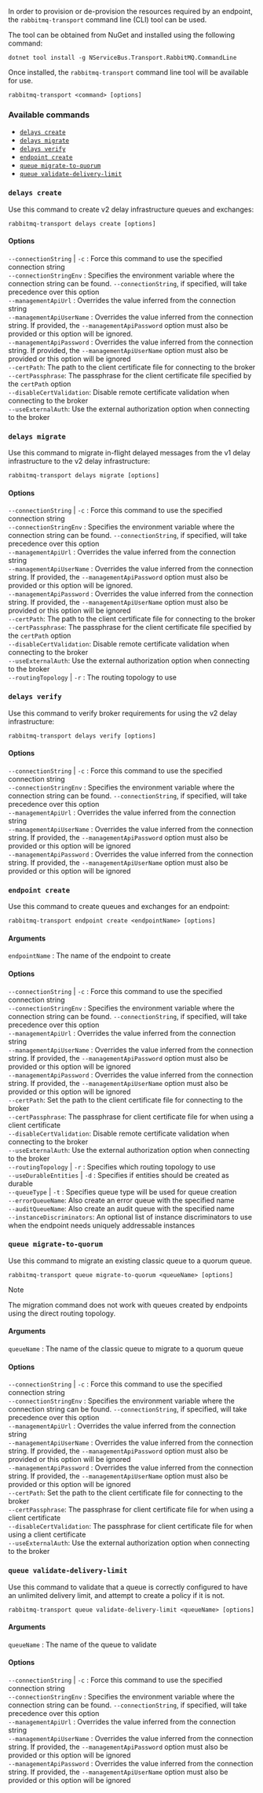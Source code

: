 In order to provision or de-provision the resources required by an endpoint, the `rabbitmq-transport` command line (CLI) tool can be used.

The tool can be obtained from NuGet and installed using the following command:

```
dotnet tool install -g NServiceBus.Transport.RabbitMQ.CommandLine
```

Once installed, the `rabbitmq-transport` command line tool will be available for use.

`rabbitmq-transport <command> [options]`

### Available commands

- [`delays create`](#delays-create)
- [`delays migrate`](#delays-migrate)
- [`delays verify`](#delays-verify)
- [`endpoint create`](#endpoint-create)
- [`queue migrate-to-quorum`](#queue-migrate-to-quorum)
- [`queue validate-delivery-limit`](#queue-validate-delivery-limit)

### `delays create`

Use this command to create v2 delay infrastructure queues and exchanges:

```
rabbitmq-transport delays create [options]
```

#### Options

`--connectionString` | `-c` : Force this command to use the specified connection string<br />
`--connectionStringEnv` : Specifies the environment variable where the connection string can be found. `--connectionString`, if specified, will take precedence over this option<br />
`--managementApiUrl` : Overrides the value inferred from the connection string<br />
`--managementApiUserName` : Overrides the value inferred from the connection string. If provided, the `--managementApiPassword` option must also be provided or this option will be ignored.<br />
`--managementApiPassword` : Overrides the value inferred from the connection string. If provided, the `--managementApiUserName` option must also be provided or this option will be ignored<br />
`--certPath`: The path to the client certificate file for connecting to the broker<br />
`--certPassphrase`: The passphrase for the client certificate file specified by the `certPath` option<br />
`--disableCertValidation`: Disable remote certificate validation when connecting to the broker<br />
`--useExternalAuth`: Use the external authorization option when connecting to the broker<br />

### `delays migrate`

Use this command to migrate in-flight delayed messages from the v1 delay infrastructure to the v2 delay infrastructure:

```
rabbitmq-transport delays migrate [options]
```

#### Options

`--connectionString` | `-c` : Force this command to use the specified connection string<br />
`--connectionStringEnv` : Specifies the environment variable where the connection string can be found. `--connectionString`, if specified, will take precedence over this option<br />
`--managementApiUrl` : Overrides the value inferred from the connection string<br />
`--managementApiUserName` : Overrides the value inferred from the connection string. If provided, the `--managementApiPassword` option must also be provided or this option will be ignored.<br />
`--managementApiPassword` : Overrides the value inferred from the connection string. If provided, the `--managementApiUserName` option must also be provided or this option will be ignored<br />
`--certPath`: The path to the client certificate file for connecting to the broker<br />
`--certPassphrase`: The passphrase for the client certificate file specified by the `certPath` option<br />
`--disableCertValidation`: Disable remote certificate validation when connecting to the broker<br />
`--useExternalAuth`: Use the external authorization option when connecting to the broker<br />
`--routingTopology` | `-r` : The routing topology to use<br />

### `delays verify`

Use this command to verify broker requirements for using the v2 delay infrastructure:

```
rabbitmq-transport delays verify [options]
```

#### Options

`--connectionString` | `-c` : Force this command to use the specified connection string<br />
`--connectionStringEnv` : Specifies the environment variable where the connection string can be found. `--connectionString`, if specified, will take precedence over this option<br />
`--managementApiUrl` : Overrides the value inferred from the connection string<br />
`--managementApiUserName` : Overrides the value inferred from the connection string. If provided, the `--managementApiPassword` option must also be provided or this option will be ignored<br />
`--managementApiPassword` : Overrides the value inferred from the connection string. If provided, the `--managementApiUserName` option must also be provided or this option will be ignored<br />

### `endpoint create`

Use this command to create queues and exchanges for an endpoint:

```
rabbitmq-transport endpoint create <endpointName> [options]
```

#### Arguments

`endpointName` : The name of the endpoint to create

#### Options

`--connectionString` | `-c` : Force this command to use the specified connection string<br />
`--connectionStringEnv` : Specifies the environment variable where the connection string can be found. `--connectionString`, if specified, will take precedence over this option<br />
`--managementApiUrl` : Overrides the value inferred from the connection string<br />
`--managementApiUserName` : Overrides the value inferred from the connection string. If provided, the `--managementApiPassword` option must also be provided or this option will be ignored<br />
`--managementApiPassword` : Overrides the value inferred from the connection string. If provided, the `--managementApiUserName` option must also be provided or this option will be ignored<br />
`--certPath`: Set the path to the client certificate file for connecting to the broker<br />
`--certPassphrase`: The passphrase for client certificate file for when using a client certificate<br />
`--disableCertValidation`: Disable remote certificate validation when connecting to the broker<br />
`--useExternalAuth`: Use the external authorization option when connecting to the broker<br />
`--routingTopology` | `-r` : Specifies which routing topology to use<br />
`--useDurableEntities` | `-d` : Specifies if entities should be created as durable<br />
`--queueType` | `-t` : Specifies queue type will be used for queue creation<br />
`--errorQueueName`: Also create an error queue with the specified name<br />
`--auditQueueName`: Also create an audit queue with the specified name<br />
`--instanceDiscriminators`: An optional list of instance discriminators to use when the endpoint needs uniquely addressable instances<br />

### `queue migrate-to-quorum`

Use this command to migrate an existing classic queue to a quorum queue.

```
rabbitmq-transport queue migrate-to-quorum <queueName> [options]
```

> [!NOTE]
> The migration command does not work with queues created by endpoints using the direct routing topology.

#### Arguments

`queueName` : The name of the classic queue to migrate to a quorum queue

#### Options

`--connectionString` | `-c` : Force this command to use the specified connection string<br />
`--connectionStringEnv` : Specifies the environment variable where the connection string can be found. `--connectionString`, if specified, will take precedence over this option<br />
`--managementApiUrl` : Overrides the value inferred from the connection string<br />
`--managementApiUserName` : Overrides the value inferred from the connection string. If provided, the `--managementApiPassword` option must also be provided or this option will be ignored<br />
`--managementApiPassword` : Overrides the value inferred from the connection string. If provided, the `--managementApiUserName` option must also be provided or this option will be ignored<br />
`--certPath`: Set the path to the client certificate file for connecting to the broker<br />
`--certPassphrase`: The passphrase for client certificate file for when using a client certificate<br />
`--disableCertValidation`: The passphrase for client certificate file for when using a client certificate<br />
`--useExternalAuth`: Use the external authorization option when connecting to the broker<br />

### `queue validate-delivery-limit`

Use this command to validate that a queue is correctly configured to have an unlimited delivery limit, and attempt to create a policy if it is not.

```
rabbitmq-transport queue validate-delivery-limit <queueName> [options]
```

#### Arguments

`queueName` : The name of the queue to validate

#### Options

`--connectionString` | `-c` : Force this command to use the specified connection string<br />
`--connectionStringEnv` : Specifies the environment variable where the connection string can be found. `--connectionString`, if specified, will take precedence over this option<br />
`--managementApiUrl` : Overrides the value inferred from the connection string<br />
`--managementApiUserName` : Overrides the value inferred from the connection string. If provided, the `--managementApiPassword` option must also be provided or this option will be ignored<br />
`--managementApiPassword` : Overrides the value inferred from the connection string. If provided, the `--managementApiUserName` option must also be provided or this option will be ignored<br />